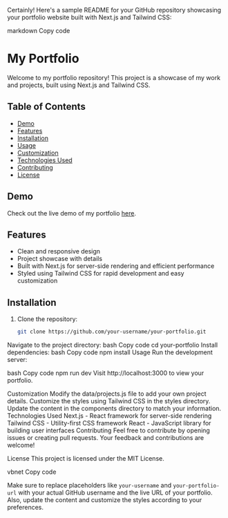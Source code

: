 Certainly! Here's a sample README for your GitHub repository showcasing your portfolio website built with Next.js and Tailwind CSS:

markdown
Copy code
# My Portfolio

Welcome to my portfolio repository! This project is a showcase of my work and projects, built using Next.js and Tailwind CSS.

## Table of Contents
- [Demo](#demo)
- [Features](#features)
- [Installation](#installation)
- [Usage](#usage)
- [Customization](#customization)
- [Technologies Used](#technologies-used)
- [Contributing](#contributing)
- [License](#license)

## Demo
Check out the live demo of my portfolio [here](https://your-portfolio-url.com).

## Features
- Clean and responsive design
- Project showcase with details
- Built with Next.js for server-side rendering and efficient performance
- Styled using Tailwind CSS for rapid development and easy customization

## Installation
1. Clone the repository:
   ```bash
   git clone https://github.com/your-username/your-portfolio.git
Navigate to the project directory:
bash
Copy code
cd your-portfolio
Install dependencies:
bash
Copy code
npm install
Usage
Run the development server:

bash
Copy code
npm run dev
Visit http://localhost:3000 to view your portfolio.

Customization
Modify the data/projects.js file to add your own project details.
Customize the styles using Tailwind CSS in the styles directory.
Update the content in the components directory to match your information.
Technologies Used
Next.js - React framework for server-side rendering
Tailwind CSS - Utility-first CSS framework
React - JavaScript library for building user interfaces
Contributing
Feel free to contribute by opening issues or creating pull requests. Your feedback and contributions are welcome!

License
This project is licensed under the MIT License.

vbnet
Copy code

Make sure to replace placeholders like `your-username` and `your-portfolio-url` with your actual GitHub username and the live URL of your portfolio. Also, update the content and customize the styles according to your preferences.




